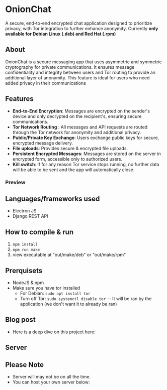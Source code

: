 
# OnionChat

A secure, end-to-end encrypted chat application designed to prioritize privacy, with Tor integration to further enhance anonymity. Currently **only available for Debian Linux (.deb) and Red Hat (.rpm)**

## About

OnionChat is a secure messaging app that uses asymmetric and symmetric cryptography  for private communications. It ensures message confidentiality and integrity between users and Tor routing to provide an additional layer of anonymity. This feature is ideal for users who need added privacy in their communications



## Features

- **End-to-End Encryption**: Messages are encrypted on the sender's device and only decrypted on the recipient's, ensuring secure communications.
- **Tor Network Routing** : All messages and API requests are routed through the Tor network for anonymity and additional privacy.
- **Public/Private Key Exchange**: Users exchange public keys for secure, encrypted message delivery.
- **File uploads**: Provides secure & encrypted file uploads.
- **Persistent Encrypted Messages**: Messages are stored on the server in encrypted form, accessible only to authorized users.
- **Kill switch**: If for any reason Tor service stops running, no further data will be able to be sent and the app will automatically close.


### Preview

<source src="./assets/preview.mp4" type="video/mp4">
<source src="./assets/preview2.mp4" type="video/mp4">

## Languages/frameworks used

- Electron JS 
- Django REST API


## How to compile & run

1. `npm install`
2. `npm run make`
3. view executable at "out/make/deb" or "out/make/rpm" 

## Prerquisets
- NodeJS & npm
- Make sure you have tor installed
    - For Debian: `sudo apt install tor`
    - Turn off Tor: `sudo systemctl disable tor` -- It will be ran by the application (we don't want it to already be ran)


## Blog post
- Here is a deep dive on this project here: 

## Server


## Please Note
- Server will may not be on all the time.
- You can host your own server below:
